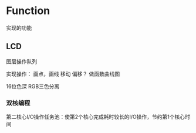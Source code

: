 # Function
实现的功能

## LCD
图层操作队列

实现操作：
画点，画线
移动 偏移？
做函数曲线图

16位色深 RGB三色分离

### 双核编程
第二核心I/O操作任务池：使第2个核心完成耗时较长的I/O操作，节约第1个核心时间
